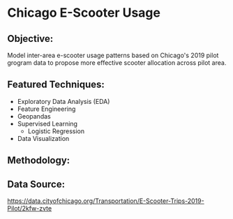 # Chicago E-Scooter Usage



## Objective:

Model inter-area e-scooter usage patterns based on Chicago's 2019 pilot grogram data to propose more effective scooter allocation across pilot area.



## Featured Techniques:

* Exploratory Data Analysis (EDA)
* Feature Engineering 
* Geopandas 
* Supervised Learning
  * Logistic Regression
* Data Visualization



## Methodology:



## Data Source:

https://data.cityofchicago.org/Transportation/E-Scooter-Trips-2019-Pilot/2kfw-zvte